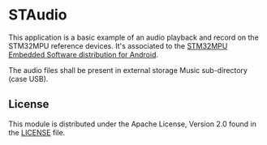 # STAudio #

This application is a basic example of an audio playback and record on the STM32MPU reference devices.
It's associated to the [STM32MPU Embedded Software distribution for Android](https://wiki.st.com/stm32mpu/wiki/Category:STM32MPU_Embedded_Software_distribution_for_Android).

The audio files shall be present in external storage Music sub-directory (case USB).

## License ##

This module is distributed under the Apache License, Version 2.0 found in the [LICENSE](./LICENSE) file.
